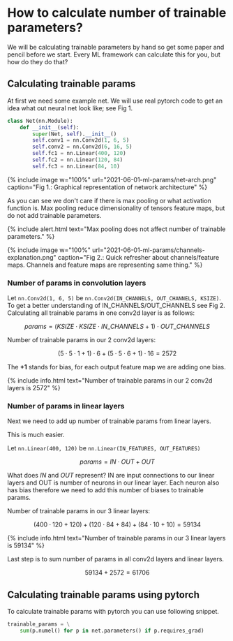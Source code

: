 # How to calculate number of trainable parameters?

We will be calculating trainable parameters by hand so get some paper and pencil before we start.
Every ML framework can calculate this for you, but how do they do that?


## Calculating trainable params
At first we need some example net. We will use real pytorch code to get an idea
what out neural net look like; see Fig 1. 

```py
class Net(nn.Module):
    def __init__(self):
        super(Net, self).__init__()
        self.conv1 = nn.Conv2d(1, 6, 5)
        self.conv2 = nn.Conv2d(6, 16, 5)
        self.fc1 = nn.Linear(400, 120)
        self.fc2 = nn.Linear(120, 84)
        self.fc3 = nn.Linear(84, 10)
```

{% include image w="100%" url="2021-06-01-ml-params/net-arch.png" caption="Fig 1.: Graphical representation of network architecture" %}

As you can see we don't care if there is max pooling or what activation function is.
Max pooling reduce dimensionality of tensors feature maps, but do not add trainable parameters.

{% include alert.html text="Max pooling does not affect number of trainable parameters." %}

{% include image w="100%" url="2021-06-01-ml-params/channels-explanation.png" caption="Fig 2.: Quick refresher about channels/feature maps. Channels and feature maps are representing same thing." %}

### Number of params in convolution layers
Let `nn.Conv2d(1, 6, 5)` be `nn.Conv2d(IN_CHANNELS, OUT_CHANNELS, KSIZE)`.
To get a better understanding of IN_CHANNELS/OUT_CHANNELS see Fig 2.
Calculating all trainable params in one conv2d layer is as follows:

$$
params = (KSIZE \cdot KSIZE \cdot IN\_CHANNELS + 1) \cdot OUT\_CHANNELS
$$

Number of trainable params in our 2 conv2d layers:

$$
(5\cdot5\cdot1+1)\cdot6 + (5\cdot5\cdot6+1)\cdot16 = 2572
$$

The **+1** stands for bias, for each output feature map we are adding one bias.

{% include info.html text="Number of trainable params in our 2 conv2d layers is 2572" %}

### Number of params in linear layers

Next we need to add up number of trainable params from linear layers.

This is much easier. 

Let `nn.Linear(400, 120)` be `nn.Linear(IN_FEATURES, OUT_FEATURES)`

$$
params = IN \cdot OUT + OUT
$$

What does *IN* and *OUT* represent? IN are input connections to our linear layers and OUT is number of neurons in our linear layer.
Each neuron also has bias therefore we need to add this number of biases to trainable params.


Number of trainable params in our 3 linear layers: 

$$
(400\cdot120 + 120) + (120\cdot84 + 84) + (84\cdot10+10) = 59134
$$

{% include info.html text="Number of trainable params in our 3 linear layers is 59134" %}

Last step is to sum number of params in all conv2d layers and linear layers.

$$
59134 + 2572 = 61706
$$

## Calculating trainable params using pytorch

To calculate trainable params with pytorch you can use following snippet.

```py
trainable_params = \
    sum(p.numel() for p in net.parameters() if p.requires_grad)
```